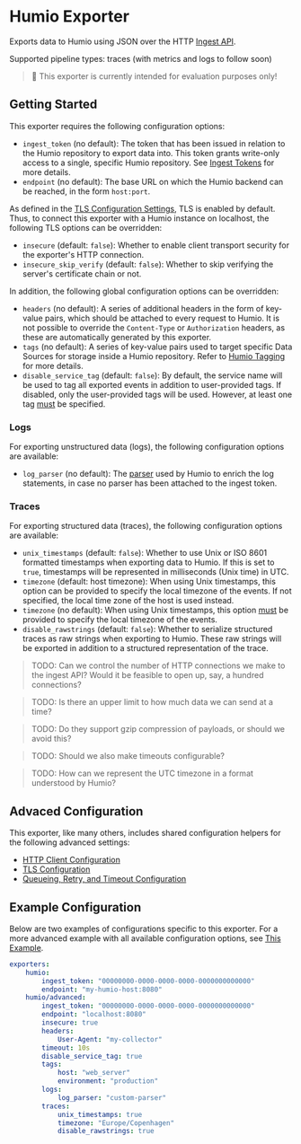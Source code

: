 # Humio Exporter
Exports data to Humio using JSON over the HTTP [Ingest API](https://docs.humio.com/reference/api/ingest/).

Supported pipeline types: traces (with metrics and logs to follow soon)

> :construction: This exporter is currently intended for evaluation purposes only!

## Getting Started
This exporter requires the following configuration options:

- `ingest_token` (no default): The token that has been issued in relation to the Humio repository to export data into. This token grants write-only access to a single, specific Humio repository. See [Ingest Tokens](https://docs.humio.com/docs/ingesting-data/ingest-tokens/) for more details.
- `endpoint` (no default): The base URL on which the Humio backend can be reached, in the form `host:port`.

As defined in the [TLS Configuration Settings](https://github.com/open-telemetry/opentelemetry-collector/blob/main/config/configtls/README.md#tls-configuration-settings), TLS is enabled by default. Thus, to connect this exporter with a Humio instance on localhost, the following TLS options can be overridden:

- `insecure` (default: `false`): Whether to enable client transport security for the exporter's HTTP connection.
- `insecure_skip_verify` (default: `false`): Whether to skip verifying the server's certificate chain or not.

In addition, the following global configuration options can be overridden:

- `headers` (no default): A series of additional headers in the form of key-value pairs, which should be attached to every request to Humio. It is not possible to override the `Content-Type` or `Authorization` headers, as these are automatically generated by this exporter.
- `tags` (no default): A series of key-value pairs used to target specific Data Sources for storage inside a Humio repository. Refer to [Humio Tagging](https://docs.humio.com/docs/parsers/tagging/) for more details.
- `disable_service_tag` (default: `false`): By default, the service name will be used to tag all exported events in addition to user-provided tags. If disabled, only the user-provided tags will be used. However, at least one tag <u>must</u> be specified.

### Logs
For exporting unstructured data (logs), the following configuration options are available:

- `log_parser` (no default): The [parser](https://docs.humio.com/docs/parsers/) used by Humio to enrich the log statements, in case no parser has been attached to the ingest token.

### Traces
For exporting structured data (traces), the following configuration options are available:

- `unix_timestamps` (default: `false`): Whether to use Unix or ISO 8601 formatted timestamps when exporting data to Humio. If this is set to `true`, timestamps will be represented in milliseconds (Unix time) in UTC.
- `timezone` (default: host timezone): When using Unix timestamps, this option can be provided to specify the local timezone of the events. If not specified, the local time zone of the host is used instead.
- `timezone` (no default): When using Unix timestamps, this option <u>must</u> be provided to specify the local timezone of the events.
- `disable_rawstrings` (default: `false`): Whether to serialize structured traces as raw strings when exporting to Humio. These raw strings will be exported in addition to a structured representation of the trace.

> TODO: Can we control the number of HTTP connections we make to the ingest API? Would it be feasible to open up, say, a hundred connections?

> TODO: Is there an upper limit to how much data we can send at a time?

> TODO: Do they support gzip compression of payloads, or should we avoid this?

> TODO: Should we also make timeouts configurable?

> TODO: How can we represent the UTC timezone in a format understood by Humio?

## Advaced Configuration
This exporter, like many others, includes shared configuration helpers for the following advanced settings:

- [HTTP Client Configuration](https://github.com/open-telemetry/opentelemetry-collector/tree/main/config/confighttp#client-configuration)
- [TLS Configuration](https://github.com/open-telemetry/opentelemetry-collector/blob/main/config/configtls/README.md#tls-configuration-settings)
- [Queueing, Retry, and Timeout Configuration](https://github.com/open-telemetry/opentelemetry-collector/blob/main/exporter/exporterhelper/README.md#configuration)

## Example Configuration
Below are two examples of configurations specific to this exporter. For a more advanced example with all available configuration options, see [This Example](testdata/config.yaml).

```yaml
exporters:
    humio:
        ingest_token: "00000000-0000-0000-0000-0000000000000"
        endpoint: "my-humio-host:8080"
    humio/advanced:
        ingest_token: "00000000-0000-0000-0000-0000000000000"
        endpoint: "localhost:8080"
        insecure: true
        headers:
            User-Agent: "my-collector"
        timeout: 10s
        disable_service_tag: true
        tags:
            host: "web_server"
            environment: "production"
        logs:
            log_parser: "custom-parser"
        traces:
            unix_timestamps: true
            timezone: "Europe/Copenhagen"
            disable_rawstrings: true
```
